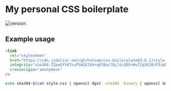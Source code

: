 # My personal CSS boilerplate

![version](https://img.shields.io/github/release/hchiam/css-boilerplate)

## Example usage

```html
<link
  rel="stylesheet"
  href="https://cdn.jsdelivr.net/gh/hchiam/css-boilerplate@3.0.1/style.css"
  integrity="sha384-ZZpwOYtK7cuPSmGX78X+q0lBac7QLlnL68X+HvIIqSE30/P3zpNxx/9Lz/rT4cbO"
  crossorigin="anonymous"
/>
```

```bash
echo sha384-$(cat style.css | openssl dgst -sha384 -binary | openssl base64 -A)
```
